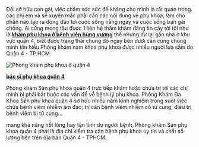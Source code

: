 <p>Đối sở hữu con gái, việc chăm sóc sức đề kháng cho mình là rất quan trọng. các chị em và sẽ xuyên mắc phải cần các nội dung về phụ khoa, làm cho phần nào tạo ra đông đảo tới cuộc sống hằng ngày và cuộc sống bạn gái chồng. Ai cũng mong tậu được 1 liên hệ thăm khám đáng tin cậy tới tôi như là <a href="http://phathaiantoanhcm.com/kham-phu-khoa-o-benh-vien-hung-vuong-co-tot-khong-427.html"><strong>khám phụ khoa ở bệnh viện hùng vương</strong></a> thế nhưng dư lại gần nhà ở khu vực quận 4, biết được trạng thái chung đó ngay bên dưới cần cùng chúng mình tím hiểu Phòng khám nam khoa phụ khoa được nhiều người lựa sắm do Quận 4 - TP.HCM.</p>

<p><img alt="Phòng khám phụ khoa ở quận 4" src="http://phathaiantoanhcm.com/upload/hinhanh/dia-chi-phong-kham-phu-khoa-quan-4-tot-1(1).jpg" title="Phòng khám phụ khoa ở quận 4" /></p>

<p><a href="http://phathaiantoanhcm.com/dia-chi-phong-kham-phu-khoa-quan-4-tot-364.html"><strong>bác sĩ phụ khoa quận 4</strong></a></p>

<p>Phòng khám Sản phụ khoa quận 4 trực tiếp khám hoặc chữa trị tới các chị mình bị phải bắt buộc các vấn đề về bệnh lý phụ khoa. Phòng Khám Đa Khoa Sản phụ khoa quận 4 sở hữu nhiều năm kinh nghiệm trong suốt việc chữa bệnh viêm nhiễm âm đạo; trị căn bệnh viêm nhiễm cổ tử cung; điều trị bệnh viêm bị tử cung...</p>

<p>mang khả năng hết lòng hay tận tình do người bệnh, Phòng khám Sản phụ khoa quận 4 phải là địa chỉ kiểm tra căn bệnh phụ khoa uy tín và chất số lượng bên trên địa bàn Quận 4 - TPHCM.</p>
